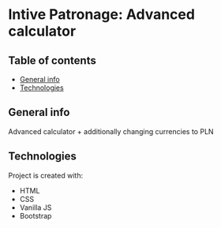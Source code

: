 # Intive Patronage: Advanced calculator
## Table of contents
* [General info](#general-info)
* [Technologies](#technologies)


## General info
Advanced calculator + additionally changing currencies to PLN
	
## Technologies
Project is created with:
* HTML
* CSS
* Vanilla JS
* Bootstrap
	
